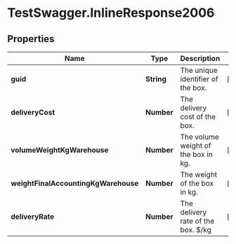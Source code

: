 # TestSwagger.InlineResponse2006

## Properties

Name | Type | Description | Notes
------------ | ------------- | ------------- | -------------
**guid** | **String** | The unique identifier of the box. | [optional] 
**deliveryCost** | **Number** | The delivery cost of the box. | [optional] 
**volumeWeightKgWarehouse** | **Number** | The volume weight of the box in kg. | [optional] 
**weightFinalAccountingKgWarehouse** | **Number** | The weight of the box in kg. | [optional] 
**deliveryRate** | **Number** | The delivery rate of the box. $/kg | [optional] 


